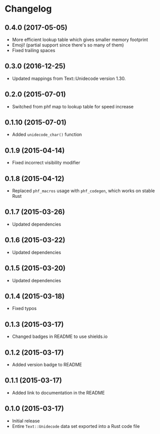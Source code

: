 # Changelog

## 0.4.0 (2017-05-05)

- More efficient lookup table which gives smaller memory footprint
- Emoji! (partial support since there's so many of them)
- Fixed trailing spaces

## 0.3.0 (2016-12-25)

- Updated mappings from Text::Unidecode version 1.30.

## 0.2.0 (2015-07-01)

- Switched from phf map to lookup table for speed increase

## 0.1.10 (2015-07-01)

- Added `unidecode_char()` function

## 0.1.9 (2015-04-14)

- Fixed incorrect visibility modifier

## 0.1.8 (2015-04-12)

- Replaced `phf_macros` usage with `phf_codegen`, which works on stable Rust

## 0.1.7 (2015-03-26)

- Updated dependencies

## 0.1.6 (2015-03-22)

- Updated dependencies

## 0.1.5 (2015-03-20)

- Updated dependencies

## 0.1.4 (2015-03-18)

- Fixed typos

## 0.1.3 (2015-03-17)

- Changed badges in README to use shields.io

## 0.1.2 (2015-03-17)

- Added version badge to README

## 0.1.1 (2015-03-17)

- Added link to documentation in the README

## 0.1.0 (2015-03-17)

- Initial release
- Entire `Text::Unidecode` data set exported into a Rust code file
